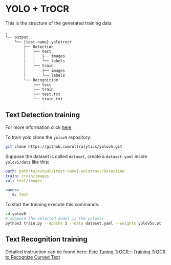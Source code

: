 # YOLO + TrOCR
This is the structure of the generated training data
```txt
.
└── output
    └── {test-name}-yolotrocr
        ├── Detection
        │   ├── test
        │   │   ├── images
        │   │   └── labels
        │   └── train
        │       ├── images
        │       └── labels
        └── Recognition
            ├── test
            ├── train
            ├── test.txt
            └── train.txt
```
## Text Detection training
For more information click [here](https://github.com/ultralytics/yolov5/wiki/Train-Custom-Data)

To train yolo clone the `yolov5` repository:
```bash
git clone https://github.com/ultralytics/yolov5.git
```

Suppose the dataset is called `dataset`, create a `dataset.yaml` inside `yolov5/data` like this:
```yaml
path: path/to/output/{test-name}-yolotrocr/Detection
train: train/images
val: test/images

names:
   0: text
```

To start the training execute this commands:
```bash
cd yolov5
# suppose the selected model is the yolov5s
python3 train.py --epochs 3 --data dataset.yaml --weights yolov5s.pt
```
## Text Recognition training
Detailed instruction can be found here: [Fine Tuning TrOCR – Training TrOCR to Recognize Curved Text](https://learnopencv.com/fine-tuning-trocr-training-trocr-to-recognize-curved-text/)